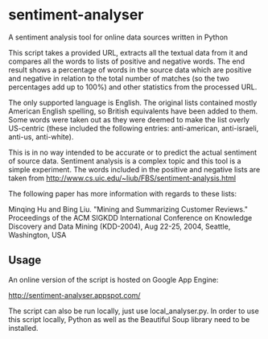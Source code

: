 sentiment-analyser
==================

A sentiment analysis tool for online data sources written in Python

This script takes a provided URL, extracts all the textual data from it and compares all the words to lists of positive and negative words. The end result shows a percentage of words in the source data which are positive and negative in relation to the total number of matches (so the two percentages add up to 100%) and other statistics from the processed URL.

The only supported language is English. The original lists contained mostly American English spelling, so British equivalents have been added to them. Some words were taken out as they were deemed to make the list overly US-centric (these included the following entries: anti-american, anti-israeli, anti-us, anti-white).

This is in no way intended to be accurate or to predict the actual sentiment of source data. Sentiment analysis is a complex topic and this tool is a simple experiment. The words included in the positive and negative lists are taken from http://www.cs.uic.edu/~liub/FBS/sentiment-analysis.html

The following paper has more information with regards to these lists:

Minqing Hu and Bing Liu. "Mining and Summarizing Customer Reviews." 
Proceedings of the ACM SIGKDD International Conference on Knowledge 
Discovery and Data Mining (KDD-2004), Aug 22-25, 2004, Seattle, 
Washington, USA

Usage
-----------

An online version of the script is hosted on Google App Engine:

http://sentiment-analyser.appspot.com/

The script can also be run locally, just use local_analyser.py. In order to use this script locally, Python as well as the Beautiful Soup library need to be installed.